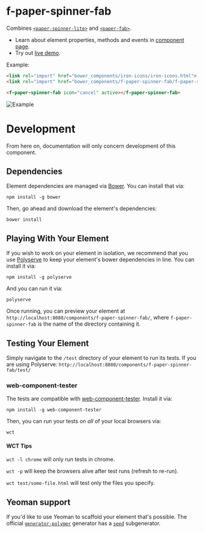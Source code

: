 # f-paper-spinner-fab

Combines [`<paper-spinner-lite>`](https://elements.polymer-project.org/elements/paper-spinner?active=paper-spinner-lite)
and [`<paper-fab>`](https://elements.polymer-project.org/elements/paper-fab).

  - Learn about element properties, methods and events in [component page](https://firmfirm.github.io/f-paper-spinner-fab/).
  - Try out [live demo](https://firmfirm.github.io/f-paper-spinner-fab/components/f-paper-spinner-fab/demo/).

Example:
```html
<link rel="import" href="bower_components/iron-icons/iron-icons.html">
<link rel="import" href="bower_components/f-paper-spinner-fab/f-paper-spinner-fab.html">

<f-paper-spinner-fab icon="cancel" active></f-paper-spinner-fab>
```

![Example](http://i.imgur.com/gYRK9wo.png)

# Development

From here on, documentation will only concern development of this component.

## Dependencies

Element dependencies are managed via [Bower](http://bower.io/). You can
install that via:

    npm install -g bower

Then, go ahead and download the element's dependencies:

    bower install


## Playing With Your Element

If you wish to work on your element in isolation, we recommend that you use
[Polyserve](https://github.com/PolymerLabs/polyserve) to keep your element's
bower dependencies in line. You can install it via:

    npm install -g polyserve

And you can run it via:

    polyserve

Once running, you can preview your element at
`http://localhost:8080/components/f-paper-spinner-fab/`, where `f-paper-spinner-fab` is the name of the directory containing it.


## Testing Your Element

Simply navigate to the `/test` directory of your element to run its tests. If
you are using Polyserve: `http://localhost:8080/components/f-paper-spinner-fab/test/`

### web-component-tester

The tests are compatible with [web-component-tester](https://github.com/Polymer/web-component-tester).
Install it via:

    npm install -g web-component-tester

Then, you can run your tests on _all_ of your local browsers via:

    wct

#### WCT Tips

`wct -l chrome` will only run tests in chrome.

`wct -p` will keep the browsers alive after test runs (refresh to re-run).

`wct test/some-file.html` will test only the files you specify.


## Yeoman support

If you'd like to use Yeoman to scaffold your element that's possible. The official [`generator-polymer`](https://github.com/yeoman/generator-polymer) generator has a [`seed`](https://github.com/yeoman/generator-polymer#seed) subgenerator.
